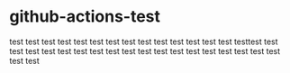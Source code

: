 # github-actions-test



test
test test test test test test test test test test
test
test
test
testtest
test
test
test
test
test
test
test
test
test
test
test
test
test
test
test
test
test
test
test
test
